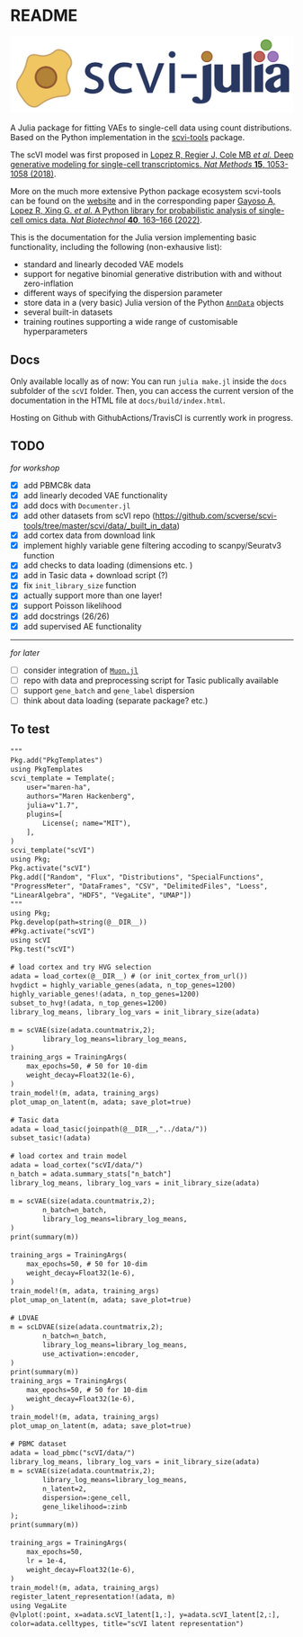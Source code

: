 # README

![](logo/scvi-julia-logo.jpg)

A Julia package for fitting VAEs to single-cell data using count distributions. 
Based on the Python implementation in the [scvi-tools](https://github.com/scverse/scvi-tools) package. 

The scVI model was first proposed in [Lopez R, Regier J, Cole MB *et al.* Deep generative modeling for single-cell transcriptomics. *Nat Methods* **15**, 1053-1058 (2018)](https://doi.org/10.1038/s41592-018-0229-2). 

More on the much more extensive Python package ecosystem scvi-tools can be found on the 
[website](https://scvi-tools.org) and in the corresponding paper [Gayoso A, Lopez R, Xing G. *et al.* A Python library for probabilistic analysis of single-cell omics data. *Nat Biotechnol* **40**, 163–166 (2022)](https://doi.org/10.1038/s41587-021-01206-w). 

This is the documentation for the Julia version implementing basic functionality, including the following (non-exhausive list): 

- standard and linearly decoded VAE models 
- support for negative binomial generative distribution with and without zero-inflation 
- different ways of specifying the dispersion parameter 
- store data in a (very basic) Julia version of the Python [`AnnData`](https://anndata.readthedocs.io/en/latest/) objects 
- several built-in datasets 
- training routines supporting a wide range of customisable hyperparameters

## Docs 

Only available locally as of now: You can run `julia make.jl` inside the `docs` subfolder of the `scVI` folder. Then, you can access the current version of the documentation in the HTML file at `docs/build/index.html`. 

Hosting on Github with GithubActions/TravisCI is currently work in progress. 

## TODO 

*for workshop*
- [x] add PBMC8k data 
- [x] add linearly decoded VAE functionality 
- [x] add docs with `Documenter.jl`
- [x] add other datasets from scVI repo (https://github.com/scverse/scvi-tools/tree/master/scvi/data/_built_in_data)
- [x] add cortex data from download link 
- [x] implement highly variable gene filtering accoding to scanpy/Seuratv3 function 
- [x] add checks to data loading (dimensions etc. )
- [x] add in Tasic data + download script (?)
- [x] fix `init_library_size` function 
- [x] actually support more than one layer! 
- [x] support Poisson likelihood 
- [x] add docstrings (26/26)
- [x] add supervised AE functionality 
-------
*for later*
- [ ] consider integration of [`Muon.jl`](https://scverse.org/Muon.jl/dev/objects/)
- [ ] repo with data and preprocessing script for Tasic publically available 
- [ ] support `gene_batch` and `gene_label` dispersion 
- [ ] think about data loading (separate package? etc.)

## To test 

```
"""
Pkg.add("PkgTemplates")
using PkgTemplates
scvi_template = Template(; 
    user="maren-ha",
    authors="Maren Hackenberg",
    julia=v"1.7",
    plugins=[
        License(; name="MIT"),
    ],
)
scvi_template("scVI")
using Pkg;
Pkg.activate("scVI")
Pkg.add(["Random", "Flux", "Distributions", "SpecialFunctions", "ProgressMeter", "DataFrames", "CSV", "DelimitedFiles", "Loess", "LinearAlgebra", "HDF5", "VegaLite", "UMAP"])
"""
using Pkg;
Pkg.develop(path=string(@__DIR__))
#Pkg.activate("scVI")
using scVI 
Pkg.test("scVI")

# load cortex and try HVG selection 
adata = load_cortex(@__DIR__) # (or init_cortex_from_url())
hvgdict = highly_variable_genes(adata, n_top_genes=1200)
highly_variable_genes!(adata, n_top_genes=1200)
subset_to_hvg!(adata, n_top_genes=1200)
library_log_means, library_log_vars = init_library_size(adata)

m = scVAE(size(adata.countmatrix,2);
        library_log_means=library_log_means,
)
training_args = TrainingArgs(
    max_epochs=50, # 50 for 10-dim 
    weight_decay=Float32(1e-6),
)
train_model!(m, adata, training_args)
plot_umap_on_latent(m, adata; save_plot=true)

# Tasic data 
adata = load_tasic(joinpath(@__DIR__,"../data/"))
subset_tasic!(adata)

# load cortex and train model 
adata = load_cortex("scVI/data/")
n_batch = adata.summary_stats["n_batch"]
library_log_means, library_log_vars = init_library_size(adata) 

m = scVAE(size(adata.countmatrix,2);
        n_batch=n_batch,
        library_log_means=library_log_means,
)
print(summary(m))

training_args = TrainingArgs(
    max_epochs=50, # 50 for 10-dim 
    weight_decay=Float32(1e-6),
)
train_model!(m, adata, training_args)
plot_umap_on_latent(m, adata; save_plot=true)

# LDVAE 
m = scLDVAE(size(adata.countmatrix,2);
        n_batch=n_batch,
        library_log_means=library_log_means,
        use_activation=:encoder,
)
print(summary(m))
training_args = TrainingArgs(
    max_epochs=50, # 50 for 10-dim 
    weight_decay=Float32(1e-6),
)
train_model!(m, adata, training_args)
plot_umap_on_latent(m, adata; save_plot=true)

# PBMC dataset 
adata = load_pbmc("scVI/data/")
library_log_means, library_log_vars = init_library_size(adata) 
m = scVAE(size(adata.countmatrix,2);
        library_log_means=library_log_means,
        n_latent=2,
        dispersion=:gene_cell,
        gene_likelihood=:zinb
);
print(summary(m))

training_args = TrainingArgs(
    max_epochs=50, 
    lr = 1e-4,
    weight_decay=Float32(1e-6),
)
train_model!(m, adata, training_args)
register_latent_representation!(adata, m)
using VegaLite
@vlplot(:point, x=adata.scVI_latent[1,:], y=adata.scVI_latent[2,:], color=adata.celltypes, title="scVI latent representation")
```